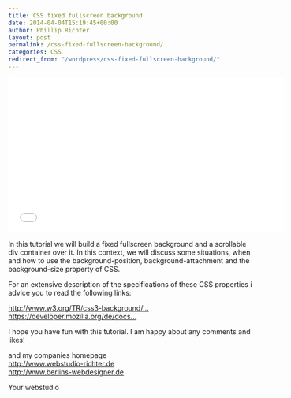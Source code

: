```yaml
---
title: CSS fixed fullscreen background
date: 2014-04-04T15:19:45+00:00
author: Phillip Richter
layout: post
permalink: /css-fixed-fullscreen-background/
categories: CSS
redirect_from: "/wordpress/css-fixed-fullscreen-background/"
---
```

<iframe width="560" height="315" src="//www.youtube.com/embed/3tgeofiWm_w" allowfullscreen="" frameborder="0"></iframe>

<div id="watch-description-text">
  <p id="eow-description">
    In this tutorial we will build a fixed fullscreen background and a scrollable div container over it. In this context, we will discuss some situations, when and how to use the background-position, background-attachment and the background-size property of CSS.
  </p>
  
  <p>
    For an extensive description of the specifications of these CSS properties i advice you to read the following links:
  </p>
  
  <p>
    <a dir="ltr" title="http://www.w3.org/TR/css3-background/#the-background-position" href="http://www.w3.org/TR/css3-background/#the-background-position" target="_blank" rel="nofollow">http://www.w3.org/TR/css3-background/&#8230;</a><br /> <a dir="ltr" title="https://developer.mozilla.org/de/docs/Web/CSS/background" href="https://developer.mozilla.org/de/docs/Web/CSS/background" target="_blank" rel="nofollow">https://developer.mozilla.org/de/docs&#8230;</a>
  </p>
  
  <p>
    I hope you have fun with this tutorial. I am happy about any comments and likes!
  </p>
  
  <p>
    and my companies homepage<br /> <a dir="ltr" title="http://www.webstudio-richter.de" href="http://www.webstudio-richter.de" target="_blank" rel="nofollow">http://www.webstudio-richter.de</a><br /> <a dir="ltr" title="http://www.berlins-webdesigner.de" href="http://www.berlins-webdesigner.de" target="_blank" rel="nofollow">http://www.berlins-webdesigner.de</a>
  </p>
  
  <p>
    Your webstudio
  </p>
</div>
